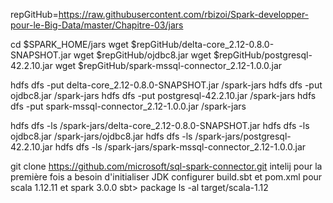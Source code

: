 repGitHub=https://raw.githubusercontent.com/rbizoi/Spark-developper-pour-le-Big-Data/master/Chapitre-03/jars

cd $SPARK_HOME/jars
wget $repGitHub/delta-core_2.12-0.8.0-SNAPSHOT.jar
wget $repGitHub/ojdbc8.jar
wget $repGitHub/postgresql-42.2.10.jar
wget $repGitHub/spark-mssql-connector_2.12-1.0.0.jar

hdfs dfs -put delta-core_2.12-0.8.0-SNAPSHOT.jar /spark-jars
hdfs dfs -put ojdbc8.jar /spark-jars
hdfs dfs -put postgresql-42.2.10.jar /spark-jars
hdfs dfs -put spark-mssql-connector_2.12-1.0.0.jar /spark-jars

hdfs dfs -ls /spark-jars/delta-core_2.12-0.8.0-SNAPSHOT.jar
hdfs dfs -ls ojdbc8.jar /spark-jars/ojdbc8.jar
hdfs dfs -ls /spark-jars/postgresql-42.2.10.jar
hdfs dfs -ls /spark-jars/spark-mssql-connector_2.12-1.0.0.jar

git clone https://github.com/microsoft/sql-spark-connector.git
intelij pour la première fois a besoin d'initialiser JDK
configurer build.sbt et pom.xml pour scala 1.12.11 et spark 3.0.0
sbt> package
ls -al target/scala-1.12
